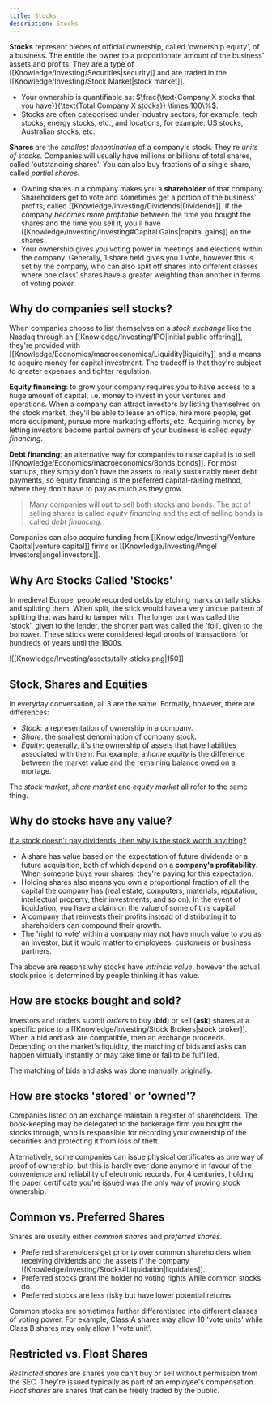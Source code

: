 ```yaml
---
title: Stocks
description: Stocks
---
```


**Stocks** represent pieces of official ownership, called 'ownership equity', of a business. The entitle the owner to a proportionate amount of the business' assets and profits. They are a type of [[Knowledge/Investing/Securities|security]] and are traded in the [[Knowledge/Investing/Stock Market|stock market]].
- Your ownership is quantifiable as: $\frac{\text{Company X stocks that you have}}{\text{Total Company X stocks}} \times 100\%$.
- Stocks are often categorised under industry sectors, for example: tech stocks, energy stocks, etc., and locations, for example: US stocks, Australian stocks, etc.

**Shares** are the *smallest denomination* of a company's stock. They're *units of stocks*. Companies will usually have millions or billions of total shares, called 'outstanding shares'. You can also buy fractions of a single share, called *partial shares*.
- Owning shares in a company makes you a **shareholder** of that company. Shareholders get to vote and sometimes get a portion of the business' profits, called [[Knowledge/Investing/Dividends|Dividends]]. If the company *becomes more profitable* between the time you bought the shares and the time you sell it, you'll have [[Knowledge/Investing/Investing#Capital Gains|capital gains]] on the shares.
- Your ownership gives you voting power in meetings and elections within the company. Generally, 1 share held gives you 1 vote, however this is set by the company, who can also split off shares into different classes where one class' shares have a greater weighting than another in terms of voting power.

## Why do companies sell stocks?
When companies choose to list themselves on a *stock exchange* like the Nasdaq through an [[Knowledge/Investing/IPO|initial public offering]], they're provided with [[Knowledge/Economics/macroeconomics/Liquidity|liquidity]] and a means to acquire money for capital investment. The tradeoff is that they're subject to greater expenses and tighter regulation.

**Equity financing**: to grow your company requires you to have access to a huge amount of capital, i.e. money to invest in your ventures and operations. When a company can attract investors by listing themselves on the stock market, they'll be able to lease an office, hire more people, get more equipment, pursue more marketing efforts, etc. Acquiring money by letting investors become partial owners of your business is called *equity financing*.

**Debt financing**: an alternative way for companies to raise capital is to sell [[Knowledge/Economics/macroeconomics/Bonds|bonds]]. For most startups, they simply don't have the assets to really sustainably meet debt payments, so equity financing is the preferred capital-raising method, where they don't have to pay as much as they grow.

> Many companies will opt to sell both stocks and bonds. The act of selling shares is called *equity financing* and the act of selling bonds is called *debt financing*.

Companies can also acquire funding from [[Knowledge/Investing/Venture Capital|venture capital]] firms or [[Knowledge/Investing/Angel Investors|angel investors]].

## Why Are Stocks Called 'Stocks'
In medieval Europe, people recorded debts by etching marks on tally sticks and splitting them. When split, the stick would have a very unique pattern of splitting that was hard to tamper with. The longer part was called the 'stock', given to the lender, the shorter part was called the 'foil', given to the borrower. These sticks were considered legal proofs of transactions for hundreds of years until the 1800s.

  ![[Knowledge/Investing/assets/tally-sticks.png|150]]

## Stock, Shares and Equities
In everyday conversation, all 3 are the same. Formally, however, there are differences:
- *Stock*: a representation of ownership in a company.
- *Share*: the smallest denomination of company stock.
- *Equity*: generally, it's the ownership of assets that have liabilities associated with them. For example, a *home equity* is the difference between the market value and the remaining balance owed on a mortage.

The *stock market*, *share market* and *equity market* all refer to the same thing.

## Why do stocks have any value?
[If a stock doesn't pay dividends, then why is the stock worth anything?](https://money.stackexchange.com/questions/51976/if-a-stock-doesnt-pay-dividends-then-why-is-the-stock-worth-anything)
- A share has value based on the expectation of future dividends or a future acquisition, both of which depend on a **company's profitability**. When someone buys your shares, they're paying for this expectation.
- Holding shares also means you own a proportional fraction of all the capital the company has (real estate, computers, materials, reputation, intellectual property, their investments, and so on). In the event of liquidation, you have a claim on the value of some of this capital.
- A company that reinvests their profits instead of distributing it to shareholders can compound their growth.
- The 'right to vote' within a company may not have much value to you as an investor, but it would matter to employees, customers or business partners.

The above are reasons why stocks have *intrinsic value*, however the actual stock price is determined by people thinking it has value.

## How are stocks bought and sold?
Investors and traders submit *orders* to buy (**bid**) or sell (**ask**) shares at a specific price to a [[Knowledge/Investing/Stock Brokers|stock broker]]. When a bid and ask are compatible, then an exchange proceeds. Depending on the market's liquidity, the matching of bids and asks can happen virtually instantly or may take time or fail to be fulfilled.

The matching of bids and asks was done manually originally.

## How are stocks 'stored' or 'owned'?
Companies listed on an exchange maintain a register of shareholders. The book-keeping may be delegated to the brokerage firm you bought the stocks through, who is responsible for recording your ownership of the securities and protecting it from loss of theft.

Alternatively, some companies can issue physical certificates as one way of proof of ownership, but this is hardly ever done anymore in favour of the convenience and reliability of electronic records. For 4 centuries, holding the paper certificate you're issued was the only way of proving stock ownership.

## Common vs. Preferred Shares
Shares are usually either *common shares* and *preferred shares*. 
- Preferred shareholders get priority over common shareholders when receiving dividends and the assets if the company [[Knowledge/Investing/Stocks#Liquidation|liquidates]]. 
- Preferred stocks grant the holder no voting rights while common stocks do. 
- Preferred stocks are less risky but have lower potential returns.

Common stocks are sometimes further differentiated into different classes of voting power. For example, Class A shares may allow 10 'vote units' while Class B shares may only allow 1 'vote unit'.

## Restricted vs. Float Shares
*Restricted shares* are shares you can't buy or sell without permission from the SEC. They're issued typically as part of an employee's compensation. *Float shares* are shares that can be freely traded by the public.
